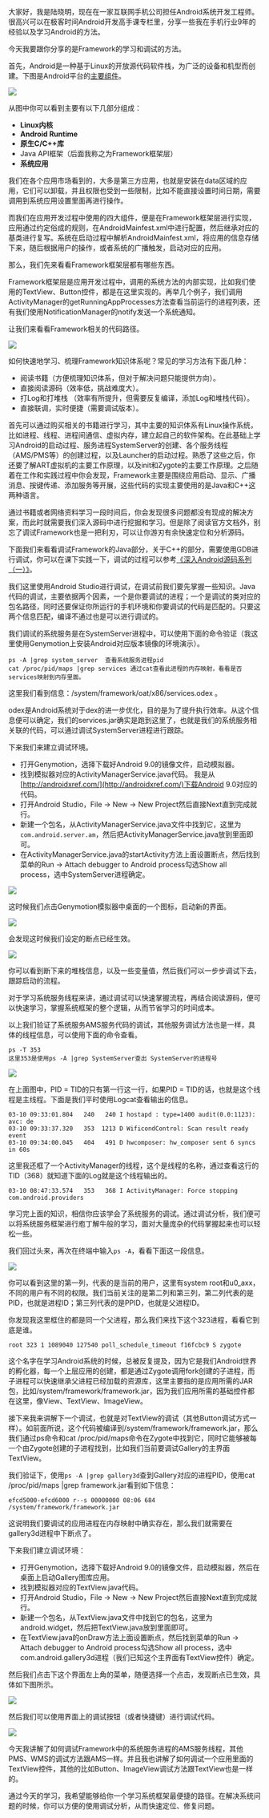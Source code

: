大家好，我是陆晓明，现在在一家互联网手机公司担任Android系统开发工程师。很高兴可以在极客时间Android开发高手课专栏里，分享一些我在手机行业9年的经验以及学习Android的方法。

今天我要跟你分享的是Framework的学习和调试的方法。

首先，Android是一种基于Linux的开放源代码软件栈，为广泛的设备和机型而创建。下图是Android平台的[主要组件](https://developer.android.google.cn/guide/platform)。

![](https://static001.geekbang.org/resource/image/90/df/90763fd9662c8a75553dc92a78112ddf.png?wh=1384%2A2038)

从图中你可以看到主要有以下几部分组成：

- **Linux内核**
- **Android Runtime**
- **原生C/C++库**
- Java API框架（后面我称之为Framework框架层）
- **系统应用**

我们在各个应用市场看到的，大多是第三方应用，也就是安装在data区域的应用，它们可以卸载，并且权限也受到一些限制，比如不能直接设置时间日期，需要调用到系统应用设置里面再进行操作。

而我们在应用开发过程中使用的四大组件，便是在Framework框架层进行实现，应用通过约定俗成的规则，在AndroidMainfest.xml中进行配置，然后继承对应的基类进行复写。系统在启动过程中解析AndroidMainfest.xml，将应用的信息存储下来，随后根据用户的操作，或者系统的广播触发，启动对应的应用。

那么，我们先来看看Framework框架层都有哪些东西。

Framework框架层是应用开发过程中，调用的系统方法的内部实现，比如我们使用的TextView、Button控件，都是在这里实现的。再举几个例子，我们调用ActivityManager的getRunningAppProcesses方法查看当前运行的进程列表，还有我们使用NotificationManager的notify发送一个系统通知。

让我们来看看Framework相关的代码路径。

![](https://static001.geekbang.org/resource/image/17/d4/178ef00a181a85e85a3b75d4c60abcd4.jpg?wh=1284%2A678)

如何快速地学习、梳理Framework知识体系呢？常见的学习方法有下面几种：

- 阅读书籍（方便梳理知识体系，但对于解决问题只能提供方向）。
- 直接阅读源码（效率低，挑战难度大）。
- 打Log和打堆栈 （效率有所提升，但需要反复编译，添加Log和堆栈代码）。
- 直接联调，实时便捷（需要调试版本）。

首先可以通过购买相关的书籍进行学习，其中主要的知识体系有Linux操作系统，比如进程、线程、进程间通信、虚拟内存，建立起自己的软件架构。在此基础上学习Android的启动过程、服务进程SystemServer的创建、各个服务线程（AMS/PMS等）的创建过程，以及Launcher的启动过程。熟悉了这些之后，你还要了解ART虚拟机的主要工作原理，以及init和Zygote的主要工作原理。之后随着在工作和实践过程中你会发现，Framework主要是围绕应用启动、显示、广播消息、按键传递、添加服务等开展，这些代码的实现主要使用的是Java和C++这两种语言。

通过书籍或者网络资料学习一段时间后，你会发现很多问题都没有现成的解决方案，而此时就需要我们深入源码中进行挖掘和学习。但是除了阅读官方文档外，别忘了调试Framework也是一把利刃，可以让你游刃有余快速定位和分析源码。

下面我们来看看调试Framework的Java部分，关于C++的部分，需要使用GDB进行调试，你可以在课下实践一下，调试的过程可以参考[《深入Android源码系列（一）》](https://mp.weixin.qq.com/s/VSVUbaEIfrmFZMB1k49fyA)。

我们这里使用Android Studio进行调试，在调试前我们要先掌握一些知识。Java代码的调试，主要依据两个因素，一个是你要调试的进程；一个是调试的类对应的包名路径，同时还要保证你所运行的手机环境和你要调试的代码是匹配的。只要这两个信息匹配，编译不通过也是可以进行调试的。

我们调试的系统服务是在SystemServer进程中，可以使用下面的命令验证（我这里使用Genymotion上安装Android对应版本镜像的环境演示）。

```
ps -A |grep system_server  查看系统服务进程pid
cat /proc/pid/maps |grep services 通过cat查看此进程的内存映射，看看是否services映射到内存里面。
```

这里我们看到信息：/system/framework/oat/x86/services.odex 。

odex是Android系统对于dex的进一步优化，目的是为了提升执行效率。从这个信息便可以确定，我们的services.jar确实是跑到这里了，也就是我们的系统服务相关联的代码，可以通过调试SystemServer进程进行跟踪。

下来我们来建立调试环境。

- 打开Genymotion，选择下载好Android 9.0的镜像文件，启动模拟器。
- 找到模拟器对应的ActivityManagerService.java代码。 我是从[http://androidxref.com/](http://androidxref.com/)下载Android 9.0对应的代码。
- 打开Android Studio，File -&gt; New -&gt; New Project然后直接Next直到完成就行。
- 新建一个包名，从ActivityManagerService.java文件中找到它，这里为`com.android.server.am`，然后把ActivityManagerService.java放到里面即可。
- 在ActivityManagerService.java的startActivity方法上面设置断点，然后找到菜单的Run -&gt; Attach debugger to Android process勾选Show all process，选中SystemServer进程确定。

![](https://static001.geekbang.org/resource/image/ba/f0/ba1eb6bded9167f26ae48b34a6d792f0.png?wh=836%2A255)

这时候我们点击Genymotion模拟器中桌面的一个图标，启动新的界面。

![](https://static001.geekbang.org/resource/image/c9/45/c92b62d1065f967696dbdd2851037b45.png?wh=295%2A212)

会发现这时候我们设定的断点已经生效。

![](https://static001.geekbang.org/resource/image/76/05/763f222e01a30c969024d8cf77dd0705.png?wh=959%2A499)

你可以看到断下来的堆栈信息，以及一些变量值，然后我们可以一步步调试下去，跟踪启动的流程。

对于学习系统服务线程来讲，通过调试可以快速掌握流程，再结合阅读源码，便可以快速学习，掌握系统框架的整个逻辑，从而节省学习的时间成本。

以上我们验证了系统服务AMS服务代码的调试，其他服务调试方法也是一样，具体的线程信息，可以使用下面的命令查看。

```
ps -T 353 
这里353是使用ps -A |grep SystemServer查出 SystemServer的进程号
```

![](https://static001.geekbang.org/resource/image/62/a8/62d0d79e490a14f19422486c5da85fa8.png?wh=705%2A216)

在上面图中，PID = TID的只有第一行这一行，如果PID = TID的话，也就是这个线程是主线程。下面是我们平时使用Logcat查看输出的信息。

```
03-10 09:33:01.804   240   240 I hostapd : type=1400 audit(0.0:1123): avc: de
03-10 09:33:37.320   353  1213 D WificondControl: Scan result ready event
03-10 09:34:00.045   404   491 D hwcomposer: hw_composer sent 6 syncs in 60s
```

这里我还框了一个ActivityManager的线程，这个是线程的名称，通过查看这行的TID（368）就知道下面的Log就是这个线程输出的。

```
03-10 08:47:33.574   353   368 I ActivityManager: Force stopping com.android.providers
```

学习完上面的知识，相信你应该学会了系统服务的调试。通过调试分析，我们便可以将系统服务框架进行庖丁解牛般的学习，面对大量庞杂的代码掌握起来也可以轻松一些。

我们回过头来，再次在终端中输入`ps -A`，看看下面这一段信息。

![](https://static001.geekbang.org/resource/image/29/4e/298cadbc90a1f04d02e1e116f6db464e.png?wh=767%2A177)

你可以看到这里的第一列，代表的是当前的用户，这里有system root和u0\_axx，不同的用户有不同的权限。我们当前关注的是第二列和第三列，第二列代表的是PID，也就是进程ID；第三列代表的是PPID，也就是父进程ID。

你发现我这里框住的都是同一个父进程，那么我们来找下这个323进程，看看它到底是谁。

```
root 323 1 1089040 127540 poll_schedule_timeout f16fcbc9 S zygote
```

这个名字在学习Android系统的时候，总被反复提及，因为它是我们Android世界的孵化器，每一个上层应用的创建，都是通过Zygote调用fork创建的子进程，而子进程可以快速继承父进程已经加载的资源库，这里主要指的是应用所需的JAR包，比如/system/framework/framework.jar，因为我们应用所需的基础控件都在这里，像View、TextView、ImageView。

接下来我来讲解下一个调试，也就是对TextView的调试（其他Button调试方式一样）。如前面所说，这个代码被编译到/system/framework/framework.jar，那么我们通过ps命令和cat /proc/pid/maps命令在Zygote中找到它，同时它能够被每一个由Zygote创建的子进程找到，比如我们当前要调试Gallery的主界面TextView。

我们验证下，使用`ps -A |grep gallery3d`查到Gallery对应的进程PID，使用cat /proc/pid/maps |grep framework.jar看到如下信息：

```
efcd5000-efcd6000 r--s 00000000 08:06 684                                /system/framework/framework.jar
```

这说明我们要调试的应用进程在内存映射中确实存在，那么我们就需要在gallery3d进程中下断点了。

下来我们建立调试环境：

- 打开Genymotion，选择下载好Android 9.0的镜像文件，启动模拟器，然后在桌面上启动Gallery图库应用。
- 找到模拟器对应的TextView.java代码。
- 打开Android Studio，File -&gt; New -&gt; New Project然后直接Next直到完成就行。
- 新建一个包名，从TextView.java文件中找到它的包名，这里为android.widget，然后把TextView.java放到里面即可。
- 在TextView.java的onDraw方法上面设置断点，然后找到菜单的Run -&gt; Attach debugger to Android process勾选Show all process，选中com.android.gallery3d进程（我们已知这个主界面有TextView控件）确定。

然后我们点击下这个界面左上角的菜单，随便选择一个点击，发现断点已生效，具体如下图所示。

![](https://static001.geekbang.org/resource/image/c2/85/c2a9a5a71d4bd4a02b5bee113d866b85.png?wh=914%2A375)

然后我们可以使用界面上的调试按钮（或者快捷键）进行调试代码。

![](https://static001.geekbang.org/resource/image/c3/f8/c395c9f16a7c057c1076b4619dd1b5f8.png?wh=428%2A30)

今天我讲解了如何调试Framework中的系统服务进程的AMS服务线程，其他PMS、WMS的调试方法跟AMS一样。并且我也讲解了如何调试一个应用里面的TextView控件，其他的比如Button、ImageView调试方法跟TextView也是一样的。

通过今天的学习，我希望能够给你一个学习系统框架最便捷的路径。在解决系统问题的时候，你可以方便的使用调试分析，从而快速定位、修复问题。